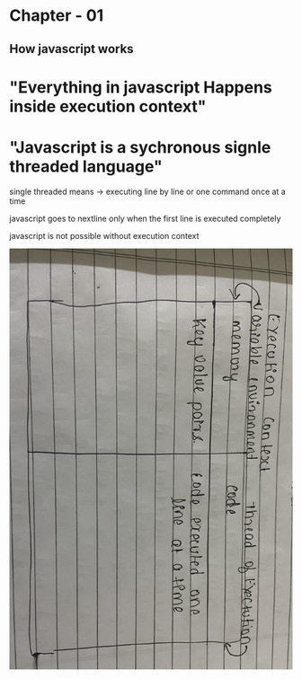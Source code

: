 # Chapter - 01
## How javascript works

# "Everything in javascript Happens inside execution context"

# "Javascript is a sychronous signle threaded language"

single threaded means -> executing line by line or one command once at a time

javascript goes to nextline only when the first line is executed completely

javascript is not possible without execution context

![](./images/IMG_6977.jpg)